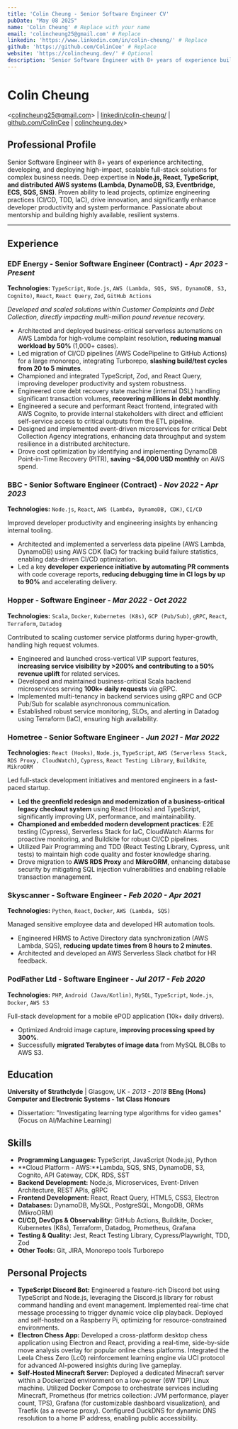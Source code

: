 ```yaml
---
title: 'Colin Cheung - Senior Software Engineer CV'
pubDate: "May 08 2025"
name: 'Colin Cheung' # Replace with your name
email: 'colincheung25@gmail.com' # Replace
linkedin: 'https://www.linkedin.com/in/colin-cheung/' # Replace
github: 'https://github.com/ColinCee' # Replace
website: 'https://colincheung.dev/' # Optional
description: 'Senior Software Engineer with 8+ years of experience building scalable, high-impact full-stack solutions using Node.js, React, TypeScript, and AWS. Proven leader in driving innovation and optimizing engineering practices.'
---
```


# Colin Cheung

<[colincheung25@gmail.com](mailto:colincheung25@gmail.com)> | [linkedin/colin-cheung/](https://www.linkedin.com/in/colin-cheung/) | [github.com/ColinCee](https://github.com/ColinCee) | [colincheung.dev](https://colincheung.dev/)>

## Professional Profile

Senior Software Engineer with 8+ years of experience architecting, developing, and deploying high-impact, scalable full-stack solutions for complex business needs. Deep expertise in **Node.js, React, TypeScript, and distributed AWS systems (Lambda, DynamoDB, S3, Eventbridge, ECS, SQS, SNS)**. Proven ability to lead projects, optimize engineering practices (CI/CD, TDD, IaC), drive innovation, and significantly enhance developer productivity and system performance. Passionate about mentorship and building highly available, resilient systems.

----

## Experience

### **EDF Energy** - Senior Software Engineer (Contract) - *Apr 2023 - Present*

**Technologies:** `TypeScript`, `Node.js`, `AWS (Lambda, SQS, SNS, DynamoDB, S3, Cognito)`, `React`, `React Query`, `Zod`, `GitHub Actions`

*Developed and scaled solutions within Customer Complaints and Debt Collection, directly impacting multi-million pound revenue recovery.*

* Architected and deployed business-critical serverless automations on AWS Lambda for high-volume complaint resolution, **reducing manual workload by 50%** (1,000+ cases).
* Led migration of CI/CD pipelines (AWS CodePipeline to GitHub Actions) for a large monorepo, integrating Turborepo, **slashing build/test cycles from 20 to 5 minutes**.
* Championed and integrated TypeScript, Zod, and React Query, improving developer productivity and system robustness.
* Engineered core debt recovery state machine (internal DSL) handling significant transaction volumes, **recovering millions in debt monthly**.
* Engineered a secure and performant React frontend, integrated with AWS Cognito, to provide internal stakeholders with direct and efficient self-service access to critical outputs from the ETL pipeline.
* Designed and implemented event-driven microservices for critical Debt Collection Agency integrations, enhancing data throughput and system resilience in a distributed architecture.
* Drove cost optimization by identifying and implementing DynamoDB Point-in-Time Recovery (PITR), **saving ~$4,000 USD monthly** on AWS spend.

### **BBC** - Senior Software Engineer (Contract) - *Nov 2022 - Apr 2023*

**Technologies:** `Node.js`, `React`, `AWS (Lambda, DynamoDB, CDK)`, `CI/CD`

Improved developer productivity and engineering insights by enhancing internal tooling.

* Architected and implemented a serverless data pipeline (AWS Lambda, DynamoDB) using AWS CDK (IaC) for tracking build failure statistics, enabling data-driven CI/CD optimization.
* Led a key **developer experience initiative by automating PR comments** with code coverage reports, **reducing debugging time in CI logs by up to 90%** and accelerating delivery.

### **Hopper** - Software Engineer - *Mar 2022 - Oct 2022*

**Technologies:** `Scala`, `Docker`, `Kubernetes (K8s)`, `GCP (Pub/Sub)`, `gRPC`, `React`, `Terraform`, `Datadog`

Contributed to scaling customer service platforms during hyper-growth, handling high request volumes.

* Engineered and launched cross-vertical VIP support features, **increasing service visibility by >200% and contributing to a 50% revenue uplift** for related services.
* Developed and maintained business-critical Scala backend microservices serving **100k+ daily requests** via gRPC.
* Implemented multi-tenancy in backend services using gRPC and GCP Pub/Sub for scalable asynchronous communication.
* Established robust service monitoring, SLOs, and alerting in Datadog using Terraform (IaC), ensuring high availability.

### **Hometree** - Senior Software Engineer - *Jun 2021 - Mar 2022*

**Technologies:** `React (Hooks)`, `Node.js`, `TypeScript`, `AWS (Serverless Stack, RDS Proxy, CloudWatch)`, `Cypress`, `React Testing Library`, `Buildkite`, `MikroORM`

Led full-stack development initiatives and mentored engineers in a fast-paced startup.

* **Led the greenfield redesign and modernization of a business-critical legacy checkout system** using React (Hooks) and TypeScript, significantly improving UX, performance, and maintainability.
* **Championed and embedded modern development practices**: E2E testing (Cypress), Serverless Stack for IaC, CloudWatch Alarms for proactive monitoring, and Buildkite for robust CI/CD pipelines.
* Utilized Pair Programming and TDD (React Testing Library, Cypress, unit tests) to maintain high code quality and foster knowledge sharing.
* Drove migration to **AWS RDS Proxy** and **MikroORM**, enhancing database security by mitigating SQL injection vulnerabilities and enabling reliable transaction management.

### **Skyscanner** - Software Engineer - *Feb 2020 - Apr 2021*

**Technologies:** `Python`, `React`, `Docker`, `AWS (Lambda, SQS)`

Managed sensitive employee data and developed HR automation tools.

* Engineered HRMS to Active Directory data synchronization (AWS Lambda, SQS), **reducing update times from 8 hours to 2 minutes**.
* Architected and developed an AWS Serverless Slack chatbot for HR feedback.

### **PodFather Ltd** - Software Engineer - *Jul 2017 - Feb 2020*

**Technologies:** `PHP`, `Android (Java/Kotlin)`, `MySQL`, `TypeScript`, `Node.js`, `Docker`, `AWS S3`

Full-stack development for a mobile ePOD application (10k+ daily drivers).

* Optimized Android image capture, **improving processing speed by 300%**.
* Successfully **migrated Terabytes of image data** from MySQL BLOBs to AWS S3.

## Education

**University of Strathclyde** | Glasgow, UK - *2013 - 2018*
**BEng (Hons) Computer and Electronic Systems - 1st Class Honours**

* Dissertation: "Investigating learning type algorithms for video games" (Focus on AI/Machine Learning)

## Skills

* **Programming Languages:** TypeScript, JavaScript (Node.js), Python
* **Cloud Platform - AWS:**Lambda, SQS, SNS, DynamoDB, S3, Cognito, API Gateway, CDK, RDS, SST
* **Backend Development:** Node.js, Microservices, Event-Driven Architecture, REST APIs, gRPC
* **Frontend Development:** React, React Query, HTML5, CSS3, Electron
* **Databases:** DynamoDB, MySQL, PostgreSQL, MongoDB, ORMs (MikroORM)
* **CI/CD, DevOps & Observability:** GitHub Actions, Buildkite, Docker, Kubernetes (K8s), Terraform, Datadog, Prometheus, Grafana
* **Testing & Quality:** Jest, React Testing Library, Cypress/Playwright, TDD, Zod
* **Other Tools:** Git, JIRA, Monorepo tools Turborepo

## Personal Projects

* **TypeScript Discord Bot:** Engineered a feature-rich Discord bot using TypeScript and Node.js, leveraging the Discord.js library for robust command handling and event management. Implemented real-time chat message processing to trigger dynamic voice clip playback. Deployed and self-hosted on a Raspberry Pi, optimizing for resource-constrained environments.
* **Electron Chess App:** Developed a cross-platform desktop chess application using Electron and React, providing a real-time, side-by-side move analysis overlay for popular online chess platforms. Integrated the Leela Chess Zero (Lc0) reinforcement learning engine via UCI protocol for advanced AI-powered insights during live gameplay.
* **Self-Hosted Minecraft Server:** Deployed a dedicated Minecraft server within a Dockerized environment on a low-power (6W TDP) Linux machine. Utilized Docker Compose to orchestrate services including Minecraft, Prometheus (for metrics collection: JVM performance, player count, TPS), Grafana (for customizable dashboard visualization), and Traefik (as a reverse proxy). Configured DuckDNS for dynamic DNS resolution to a home IP address, enabling public accessibility.
